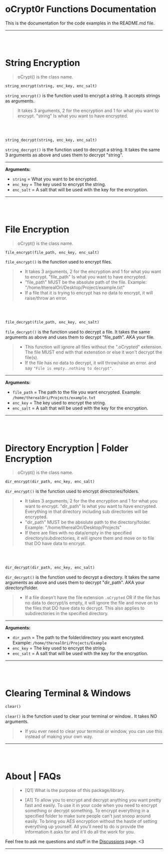 # oCrypt0r Functions Documentation
This is the documentation for the code examples in the README.md file.
__ __

<br />
<br />

# String Encryption
> oCrypt() is the class name.
```python
string_encrypt(string, enc_key, enc_salt)
```
`string_encrypt()` is the function used to encrypt a string. It accepts strings as arguments.
> It takes 3 arguments, 2 for the encryption and 1 for what you want to encrypt. "string" Is what you want to have encrypted.

<br />
<br />

```python
string_decrypt(string, enc_key, enc_salt)
```
`string_decrypt()` is the function used to decrypt a string. It takes the same 3 arguments as above and uses them to decrypt "string".
__ __

**Arguments:**
- `string` = What you want to be encrypted.
- `enc_key` = The key used to encrypt the string.
- `enc_salt` = A salt that will be used with the key for the encryption.


__ __

<br />
<br />

# File Encryption
> oCrypt() is the class name.
```python
file_encrypt(file_path, enc_key, enc_salt)
```
`file_encrypt()` is the function used to encrypt files. 
> - It takes 3 arguments, 2 for the encryption and 1 for what you want to encrypt. "file_path" Is what you want to have encrypted.
> - "file_path" MUST be the absolute path of the file. Example: "/home/therealOri/Desktop/Project/example.txt"
> - If a file that it is trying to encrypt has no data to encrypt, it will raise/throw an error.

<br />
<br />

```python
file_decrypt(file_path, enc_key, enc_salt)
```
`file_decrypt()` is the function used to decrypt a file. It takes the same arguments as above and uses them to decrypt "file_path". AKA your file. 
> - This function will ignore all files without the ".oCrypted" extension. The file MUST end with that extenstion or else it won't decrypt the file(s).
> - If the file has no data to decrypt, it will throw/raise an error. and say `"File is empty..nothing to decrypt"`.
__ __

**Arguments:**
- `file_path` = The path to the file you want encrypted. Example: `/home/therealOri/Projects/example.txt`
- `enc_key` = The key used to encrypt the string.
- `enc_salt` = A salt that will be used with the key for the encryption.
__ __

<br />
<br />

# Directory Encryption | Folder Encryption
> oCrypt() is the class name.
```python
dir_encrypt(dir_path, enc_key, enc_salt)
```
`dir_encrypt()` is the function used to encrypt directories/folders. 
> - It takes 3 arguments, 2 for the the encryption and 1 for what you want to encrypt. "dir_path" Is what you want to have encrypted. Everything in that directory including sub directories will be encrypted.
> - "dir_path" MUST be the absolute path to the directory/folder. Example: "/home/therealOri/Desktop/Projects"
> - If there are files with no data/empty in the specified directory/subdirectories, it will ignore them and move on to file that DO have data to encrypt.

<br />
<br />

```python
dir_decrypt(dir_path, enc_key, enc_salt)
```
`dir_decrypt()` is the function used to decrypt a directory. It takes the same arguments as above and uses them to decrypt "dir_path". AKA your directory/folder.
> - If a file doesn't have the file extension `.oCrypted` OR if the file has no data to decrypt/is empty, it will ignore the file and move on to the files that DO have data to decrypt. This also applies to subdirectories in the specified directory.
__ __

**Arguments:**
- `dir_path` = The path to the folder/directory you want encrypted. Example: `/home/therealOri/Projects/Example`
- `enc_key` = The key used to encrypt the string.
- `enc_salt` = A salt that will be used with the key for the encryption.

__ __

<br />
<br />

# Clearing Terminal & Windows
```python
clear()
```
`clear()` is the function used to clear your terminal or window.. It takes NO arguments.
> - If you ever need to clear your terminal or window, you can use this instead of making your own way.
__ __

<br />
<br />

# About | FAQs
> - [Q1] What is the purpose of this package/library.
> 
> - [A1] To allow you to encrypt and decrypt anything you want pretty fast and easily. To use it in your code when you need to encrypt something or decrypt something. To encrypt everything in a specified folder to make sure people can't just snoop around easily. To bring you AES encryption without the hastle of setting everything up yourself. All you'll need to do is provide the information it asks for and it'll do all the work for you.

Feel free to ask me questions and stuff in the [Discussions](https://github.com/therealOri/oCrypt0r/discussions/14) page. <3
__ __
